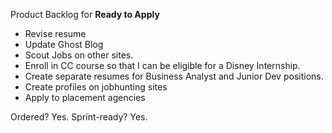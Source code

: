 Product Backlog for __Ready to Apply__

- Revise resume
- Update Ghost Blog
- Scout Jobs on other sites.
- Enroll in CC course so that I can be eligible for a Disney Internship.
- Create separate resumes for Business Analyst and Junior Dev positions.
- Create profiles on jobhunting sites
- Apply to placement agencies

Ordered? Yes.
Sprint-ready? Yes.
